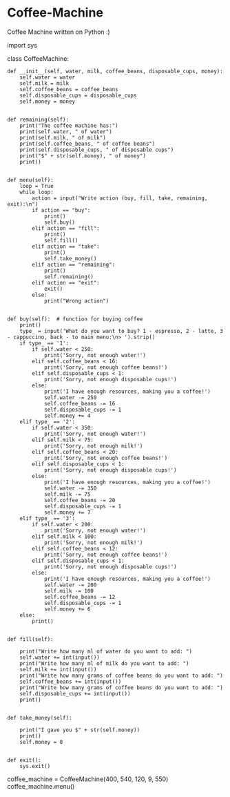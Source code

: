 # Coffee-Machine
Coffee Machine written on Python :)
 
import sys

class CoffeeMachine:
    
    
    def __init__(self, water, milk, coffee_beans, disposable_cups, money):
        self.water = water
        self.milk = milk
        self.coffee_beans = coffee_beans
        self.disposable_cups = disposable_cups
        self.money = money


    def remaining(self):
        print("The coffee machine has:")
        print(self.water, " of water")
        print(self.milk, " of milk")
        print(self.coffee_beans, " of coffee beans")
        print(self.disposable_cups, " of disposable cups")
        print("$" + str(self.money), " of money")
        print()


    def menu(self):
        loop = True
        while loop:
            action = input("Write action (buy, fill, take, remaining, exit):\n")
            if action == "buy":
                print()
                self.buy()
            elif action == "fill":
                print()
                self.fill()
            elif action == "take":
                print()
                self.take_money()
            elif action == "remaining":
                print()
                self.remaining()
            elif action == "exit":
                exit()
            else:
                print("Wrong action")


    def buy(self):  # function for buying coffee
        print()
        type_ = input('What do you want to buy? 1 - espresso, 2 - latte, 3 - cappuccino, back - to main menu:\n> ').strip()
        if type_ == '1':
            if self.water < 250:
                print('Sorry, not enough water!')
            elif self.coffee_beans < 16:
                print('Sorry, not enough coffee beans!')
            elif self.disposable_cups < 1:
                print('Sorry, not enough disposable cups!')
            else:
                print('I have enough resources, making you a coffee!')
                self.water -= 250
                self.coffee_beans -= 16
                self.disposable_cups -= 1
                self.money += 4
        elif type_ == '2':
            if self.water < 350:
                print('Sorry, not enough water!')
            elif self.milk < 75:
                print('Sorry, not enough milk!')
            elif self.coffee_beans < 20:
                print('Sorry, not enough coffee beans!')
            elif self.disposable_cups < 1:
                print('Sorry, not enough disposable cups!')
            else:
                print('I have enough resources, making you a coffee!')
                self.water -= 350
                self.milk -= 75
                self.coffee_beans -= 20
                self.disposable_cups -= 1
                self.money += 7
        elif type_ == '3':
            if self.water < 200:
                print('Sorry, not enough water!')
            elif self.milk < 100:
                print('Sorry, not enough milk!')
            elif self.coffee_beans < 12:
                print('Sorry, not enough coffee beans!')
            elif self.disposable_cups < 1:
                print('Sorry, not enough disposable cups!')
            else:
                print('I have enough resources, making you a coffee!')
                self.water -= 200
                self.milk -= 100
                self.coffee_beans -= 12
                self.disposable_cups -= 1
                self.money += 6
        else:
            print()


    def fill(self):
    
        print("Write how many ml of water do you want to add: ")
        self.water += int(input())
        print("Write how many ml of milk do you want to add: ")
        self.milk += int(input())
        print("Write how many grams of coffee beans do you want to add: ")
        self.coffee_beans += int(input())
        print("Write how many grams of coffee beans do you want to add: ")
        self.disposable_cups += int(input())
        print()


    def take_money(self):
        
        print("I gave you $" + str(self.money))
        print()
        self.money = 0


    def exit():
        sys.exit()


coffee_machine = CoffeeMachine(400, 540, 120, 9, 550)
coffee_machine.menu()
